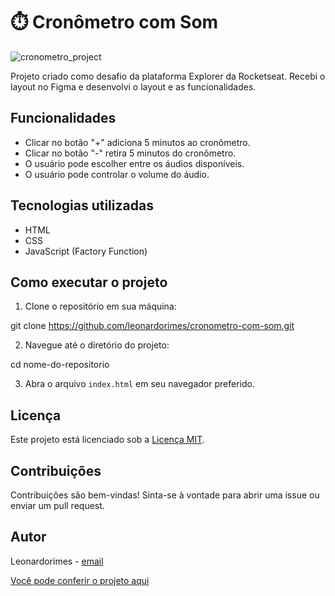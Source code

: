 # ⏱️ Cronômetro com Som
![cronometro_project](https://user-images.githubusercontent.com/67798915/195098464-19ae117f-7810-4dc1-8ae1-ead01bf7624e.png)

Projeto criado como desafio da plataforma Explorer da Rocketseat. Recebi o layout no Figma e desenvolvi o layout e as funcionalidades.

## Funcionalidades

- Clicar no botão "+" adiciona 5 minutos ao cronômetro.
- Clicar no botão "-" retira 5 minutos do cronômetro.
- O usuário pode escolher entre os áudios disponíveis.
- O usuário pode controlar o volume do áudio.

## Tecnologias utilizadas

- HTML
- CSS
- JavaScript (Factory Function)

## Como executar o projeto

1. Clone o repositório em sua máquina:

git clone https://github.com/leonardorimes/cronometro-com-som.git

2. Navegue até o diretório do projeto:

cd nome-do-repositorio

3. Abra o arquivo `index.html` em seu navegador preferido.

## Licença

Este projeto está licenciado sob a [Licença MIT](https://opensource.org/licenses/MIT).

## Contribuições

Contribuições são bem-vindas! Sinta-se à vontade para abrir uma issue ou enviar um pull request.

## Autor

Leonardorimes - [email](rimesleo@gmail.com)


[Você pode conferir o projeto aqui](https://leonardorimes.github.io/cronometro-com-som/)


